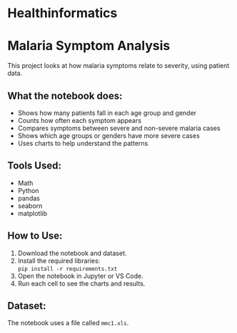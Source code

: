 # Healthinformatics

# Malaria Symptom Analysis

This project looks at how malaria symptoms relate to severity, using patient data.

## What the notebook does:

- Shows how many patients fall in each age group and gender
- Counts how often each symptom appears
- Compares symptoms between severe and non-severe malaria cases
- Shows which age groups or genders have more severe cases
- Uses charts to help understand the patterns

## Tools Used:
- Math
- Python  
- pandas  
- seaborn  
- matplotlib  

## How to Use:

1. Download the notebook and dataset.
2. Install the required libraries:  
   `pip install -r requirements.txt`
3. Open the notebook in Jupyter or VS Code.
4. Run each cell to see the charts and results.

## Dataset:

The notebook uses a file called `mmc1.xls`. 
